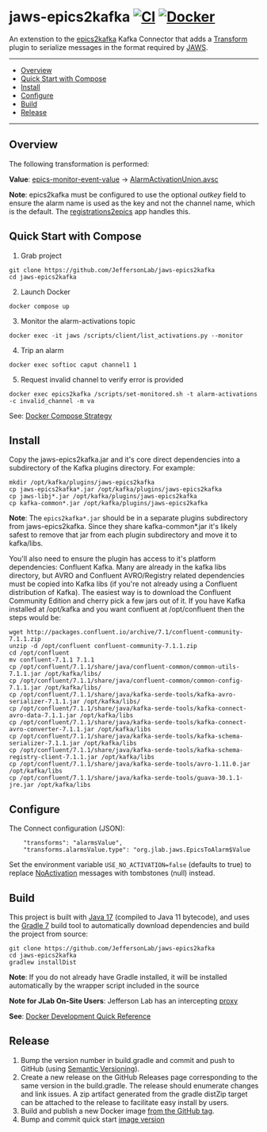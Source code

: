 # jaws-epics2kafka [![CI](https://github.com/JeffersonLab/jaws-epics2kafka/actions/workflows/ci.yml/badge.svg)](https://github.com/JeffersonLab/jaws-epics2kafka/actions/workflows/ci.yml) [![Docker](https://img.shields.io/docker/v/slominskir/jaws-epics2kafka?sort=semver&label=DockerHub)](https://hub.docker.com/r/slominskir/jaws-epics2kafka)
An extenstion to the [epics2kafka](https://github.com/JeffersonLab/epics2kafka) Kafka Connector that adds a [Transform](https://kafka.apache.org/documentation.html#connect_transforms) plugin to serialize messages in the format required by [JAWS](https://github.com/JeffersonLab/jaws).

---
- [Overview](https://github.com/JeffersonLab/jaws-epics2kafka#overview)
- [Quick Start with Compose](https://github.com/JeffersonLab/jaws-epics2kafka#quick-start-with-compose)
- [Install](https://github.com/JeffersonLab/jaws-epics2kafka#install)
- [Configure](https://github.com/JeffersonLab/jaws-epics2kafka#configure)  
- [Build](https://github.com/JeffersonLab/jaws-epics2kafka#build)
- [Release](https://github.com/JeffersonLab/jaws-epics2kafka#release)
---

## Overview
The following transformation is performed:

**Value**: [epics-monitor-event-value](https://github.com/JeffersonLab/epics2kafka/blob/2e30d5bcbadfc5e891999b18f170e4d8b243bbf2/src/main/java/org/jlab/kafka/connect/CASourceTask.java#L50-L61) -> [AlarmActivationUnion.avsc](https://github.com/JeffersonLab/jaws-libj/blob/main/src/main/avro/AlarmActivationUnion.avsc)

**Note**: epics2kafka must be configured to use the optional _outkey_ field to ensure the alarm name is used as the key and not the channel name, which is the default.  The [registrations2epics](https://github.com/JeffersonLab/registrations2epics) app handles this.

## Quick Start with Compose 
1. Grab project
```
git clone https://github.com/JeffersonLab/jaws-epics2kafka
cd jaws-epics2kafka
```
2. Launch Docker
```
docker compose up
```
3. Monitor the alarm-activations topic
```
docker exec -it jaws /scripts/client/list_activations.py --monitor
```
4. Trip an alarm
```
docker exec softioc caput channel1 1
```
5. Request invalid channel to verify error is provided
```
docker exec epics2kafka /scripts/set-monitored.sh -t alarm-activations -c invalid_channel -m va
```


See: [Docker Compose Strategy](https://gist.github.com/slominskir/a7da801e8259f5974c978f9c3091d52c)

## Install
Copy the jaws-epics2kafka.jar and it's core direct dependencies into a subdirectory of the Kafka plugins directory.  For example:
```
mkdir /opt/kafka/plugins/jaws-epics2kafka
cp jaws-epics2kafka*.jar /opt/kafka/plugins/jaws-epics2kafka
cp jaws-libj*.jar /opt/kafka/plugins/jaws-epics2kafka
cp kafka-common*.jar /opt/kafka/plugins/jaws-epics2kafka
```
**Note**: The `epics2kafka*.jar` should be in a separate plugins subdirectory from jaws-epics2kafka.  Since they share kafka-common*.jar it's likely safest to remove that jar from each plugin subdirectory and move it to kafka/libs.

You'll also need to ensure the plugin has access to it's platform dependencies: Confluent Kafka. Many are already in the kafka libs directory, but AVRO and Confluent AVRO/Registry related dependencies must be copied into Kafka libs (if you're not already using a Confluent distribution of Kafka).  The easiest way is to download the Confluent Community Edition and cherry pick a few jars out of it.  If you have Kafka installed at /opt/kafka and you want confluent at /opt/confluent then the steps would be:
```
wget http://packages.confluent.io/archive/7.1/confluent-community-7.1.1.zip
unzip -d /opt/confluent confluent-community-7.1.1.zip
cd /opt/confluent
mv confluent-7.1.1 7.1.1
cp /opt/confluent/7.1.1/share/java/confluent-common/common-utils-7.1.1.jar /opt/kafka/libs/
cp /opt/confluent/7.1.1/share/java/confluent-common/common-config-7.1.1.jar /opt/kafka/libs/
cp /opt/confluent/7.1.1/share/java/kafka-serde-tools/kafka-avro-serializer-7.1.1.jar /opt/kafka/libs/
cp /opt/confluent/7.1.1/share/java/kafka-serde-tools/kafka-connect-avro-data-7.1.1.jar /opt/kafka/libs
cp /opt/confluent/7.1.1/share/java/kafka-serde-tools/kafka-connect-avro-converter-7.1.1.jar /opt/kafka/libs
cp /opt/confluent/7.1.1/share/java/kafka-serde-tools/kafka-schema-serializer-7.1.1.jar /opt/kafka/libs
cp /opt/confluent/7.1.1/share/java/kafka-serde-tools/kafka-schema-registry-client-7.1.1.jar /opt/kafka/libs
cp /opt/confluent/7.1.1/share/java/kafka-serde-tools/avro-1.11.0.jar /opt/kafka/libs
cp /opt/confluent/7.1.1/share/java/kafka-serde-tools/guava-30.1.1-jre.jar /opt/kafka/libs
```

## Configure
The Connect configuration (JSON):
```
    "transforms": "alarmsValue",
    "transforms.alarmsValue.type": "org.jlab.jaws.EpicsToAlarm$Value
```

Set the environment variable `USE_NO_ACTIVATION=false` (defaults to true) to replace [NoActivation](https://github.com/JeffersonLab/jaws-libp/blob/627b07af785723a399400f5e79a007d7bd6839eb/src/jaws_libp/avro/schemas/AlarmActivationUnion.avsc#L103-L108) messages with tombstones (null) instead. 

## Build
This project is built with [Java 17](https://adoptium.net/) (compiled to Java 11 bytecode), and uses the [Gradle 7](https://gradle.org/) build tool to automatically download dependencies and build the project from source:

```
git clone https://github.com/JeffersonLab/jaws-epics2kafka
cd jaws-epics2kafka
gradlew installDist
```
**Note**: If you do not already have Gradle installed, it will be installed automatically by the wrapper script included in the source

**Note for JLab On-Site Users**: Jefferson Lab has an intercepting [proxy](https://gist.github.com/slominskir/92c25a033db93a90184a5994e71d0b78)

**See**: [Docker Development Quick Reference](https://gist.github.com/slominskir/a7da801e8259f5974c978f9c3091d52c#development-quick-reference)

## Release
1. Bump the version number in build.gradle and commit and push to GitHub (using [Semantic Versioning](https://semver.org/)).
2. Create a new release on the GitHub Releases page corresponding to the same version in the build.gradle.   The release should enumerate changes and link issues.   A zip artifact generated from the gradle distZip target can be attached to the release to facilitate easy install by users.
3. Build and publish a new Docker image [from the GitHub tag](https://gist.github.com/slominskir/a7da801e8259f5974c978f9c3091d52c#8-build-an-image-based-of-github-tag).
4. Bump and commit quick start [image version](https://github.com/JeffersonLab/jaws-epics2kafka/blob/main/docker-compose.override.yml)
